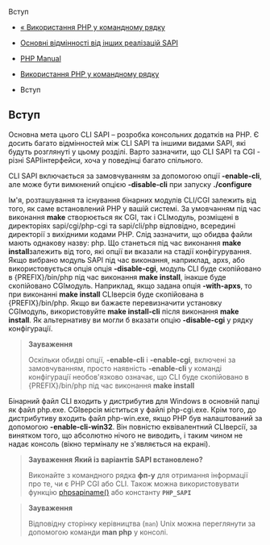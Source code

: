 Вступ

-   [« Використання PHP у командному рядку](features.commandline.html)
    
-   [Основні відмінності від інших реалізацій SAPI](features.commandline.differences.html)
    
-   [PHP Manual](index.html)
    
-   [Використання PHP у командному рядку](features.commandline.html)
    
-   Вступ
    

## Вступ

Основна мета цього CLI SAPI – розробка консольних додатків на PHP. Є досить багато відмінностей між CLI SAPI та іншими видами SAPI, які будуть розглянуті у цьому розділі. Варто зазначити, що CLI SAPI та CGI - різні SAPIінтерфейси, хоча у поведінці багато спільного.

CLI SAPI включається за замовчуванням за допомогою опції **\-enable-cli**, але може бути вимкнений опцією **\-disable-cli** при запуску **./configure**

Ім'я, розташування та існування бінарних модулів CLI/CGI залежить від того, як саме встановлений PHP у вашій системі. За умовчанням під час виконання **make** створюється як CGI, так і CLIмодуль, розміщені в директоріях sapi/cgi/php-cgi та sapi/cli/php відповідно, всередині директорії з вихідними кодами PHP. Слід зазначити, що обидва файли мають однакову назву: php. Що станеться під час виконання **make install**залежить від того, які опції ви вказали на стадії конфігурування. Якщо вибрано модуль SAPI під час виконання, наприклад, apxs, або використовується опція опція **\-disable-cgi**, модуль CLI буде скопійовано в {PREFIX}/bin/php під час виконання **make install**, інакше буде скопійовано CGIмодуль. Наприклад, якщо задана опція **\-with-apxs**, то при виконанні **make install** CLIверсія буде скопійована в {PREFIX}/bin/php. Якщо ви бажаєте перевизначити установку CGIмодуль, використовуйте **make install-cli** після виконання **make install**. Як альтернативу ви могли б вказати опцію **\-disable-cgi** у рядку конфігурації.

> **Зауваження**
> 
> Оскільки обидві опції, **\-enable-cli** і **\-enable-cgi**, включені за замовчуванням, просто наявність **\-enable-cli** у команді конфігурації необов'язково означає, що CLI буде скопійовано в {PREFIX}/bin/php під час виконання **make install**

Бінарний файл CLI входить у дистрибутив для Windows в основній папці як файл php.exe. CGIверсія міститься у файлі php-cgi.exe. Крім того, до дистрибутиву входить файл php-win.exe, якщо PHP був налаштований за допомогою **\-enable-cli-win32**. Він повністю еквівалентний CLIверсії, за винятком того, що абсолютно нічого не виводить, і таким чином не надає консоль (вікно терміналу не з'являється на екрані).

> **Зауваження** **Який із варіантів SAPI встановлено?**
> 
> Виконайте з командного рядка **фп-у** для отримання інформації про те, чи є PHP CGI або CLI. Також можна використовувати функцію [phpsapiname()](function.php-sapi-name.html) або константу **`PHP_SAPI`**

> **Зауваження**
> 
> Відповідну сторінку керівництва (`man`) Unix можна переглянути за допомогою команди **man php** у консолі.